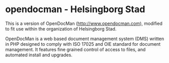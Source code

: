 opendocman - Helsingborg Stad
=============================

This is a version of OpenDocMan (http://www.opendocman.com), modified to fit use within the organization of Helsingborg Stad.

OpenDocMan is a web based document management system (DMS) written in PHP designed to comply with ISO 17025 and OIE standard for document management. It features fine grained control of access to files, and automated install and upgrades.